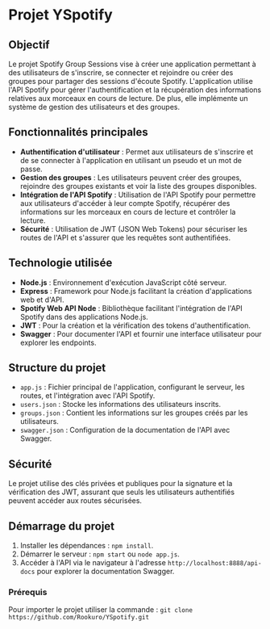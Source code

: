 # Projet YSpotify

## Objectif

Le projet Spotify Group Sessions vise à créer une application permettant à des utilisateurs de s'inscrire, se connecter et rejoindre ou créer des groupes pour partager des sessions d'écoute Spotify. 
L'application utilise l'API Spotify pour gérer l'authentification et la récupération des informations relatives aux morceaux en cours de lecture. De plus, elle implémente un système de gestion des utilisateurs et des groupes.

## Fonctionnalités principales

- **Authentification d'utilisateur** : Permet aux utilisateurs de s'inscrire et de se connecter à l'application en utilisant un pseudo et un mot de passe.
- **Gestion des groupes** : Les utilisateurs peuvent créer des groupes, rejoindre des groupes existants et voir la liste des groupes disponibles.
- **Intégration de l'API Spotify** : Utilisation de l'API Spotify pour permettre aux utilisateurs d'accéder à leur compte Spotify, récupérer des informations sur les morceaux en cours de lecture et contrôler la lecture.
- **Sécurité** : Utilisation de JWT (JSON Web Tokens) pour sécuriser les routes de l'API et s'assurer que les requêtes sont authentifiées.

## Technologie utilisée

- **Node.js** : Environnement d'exécution JavaScript côté serveur.
- **Express** : Framework pour Node.js facilitant la création d'applications web et d'API.
- **Spotify Web API Node** : Bibliothèque facilitant l'intégration de l'API Spotify dans des applications Node.js.
- **JWT** : Pour la création et la vérification des tokens d'authentification.
- **Swagger** : Pour documenter l'API et fournir une interface utilisateur pour explorer les endpoints.

## Structure du projet

- `app.js` : Fichier principal de l'application, configurant le serveur, les routes, et l'intégration avec l'API Spotify.
- `users.json` : Stocke les informations des utilisateurs inscrits.
- `groups.json` : Contient les informations sur les groupes créés par les utilisateurs.
- `swagger.json` : Configuration de la documentation de l'API avec Swagger.

## Sécurité

Le projet utilise des clés privées et publiques pour la signature et la vérification des JWT, assurant que seuls les utilisateurs authentifiés peuvent accéder aux routes sécurisées.

## Démarrage du projet

1. Installer les dépendances : `npm install`.
2. Démarrer le serveur : `npm start` ou `node app.js`.
3. Accéder à l'API via le navigateur à l'adresse `http://localhost:8888/api-docs` pour explorer la documentation Swagger.

### Prérequis

Pour importer le projet utiliser la commande : 
`git clone https://github.com/Rookuro/YSpotify.git`
